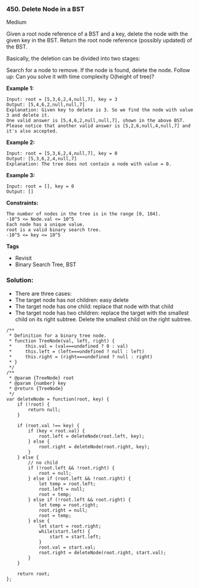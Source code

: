 ### 450. Delete Node in a BST
Medium

Given a root node reference of a BST and a key, delete the node with the given key in the BST. Return the root node reference (possibly updated) of the BST.

Basically, the deletion can be divided into two stages:

Search for a node to remove.
If the node is found, delete the node.
Follow up: Can you solve it with time complexity O(height of tree)? 

**Example 1:**
```
Input: root = [5,3,6,2,4,null,7], key = 3
Output: [5,4,6,2,null,null,7]
Explanation: Given key to delete is 3. So we find the node with value 3 and delete it.
One valid answer is [5,4,6,2,null,null,7], shown in the above BST.
Please notice that another valid answer is [5,2,6,null,4,null,7] and it's also accepted.
```

**Example 2:**
```
Input: root = [5,3,6,2,4,null,7], key = 0
Output: [5,3,6,2,4,null,7]
Explanation: The tree does not contain a node with value = 0.
```

**Example 3:**
```
Input: root = [], key = 0
Output: []
``` 

**Constraints:**
```
The number of nodes in the tree is in the range [0, 104].
-10^5 <= Node.val <= 10^5
Each node has a unique value.
root is a valid binary search tree.
-10^5 <= key <= 10^5
```

**Tags**
- Revisit
- Binary Search Tree, BST

### Solution:
- There are three cases:
- The target node has not children: easy delete
- The target node has one child: replace that node with that child
- The target node has two children: replace the target with the smallest child on its right subtree. Delete the smallest child on the right subtree.

```
/**
 * Definition for a binary tree node.
 * function TreeNode(val, left, right) {
 *     this.val = (val===undefined ? 0 : val)
 *     this.left = (left===undefined ? null : left)
 *     this.right = (right===undefined ? null : right)
 * }
 */
/**
 * @param {TreeNode} root
 * @param {number} key
 * @return {TreeNode}
 */
var deleteNode = function(root, key) {
    if (!root) {
        return null;
    }
    
    if (root.val !== key) {
        if (key < root.val) {
            root.left = deleteNode(root.left, key);
        } else {
            root.right = deleteNode(root.right, key);
        }
    } else {
        // no child
        if (!root.left && !root.right) {
            root = null;
        } else if (root.left && !root.right) {
            let temp = root.left;
            root.left = null;
            root = temp;
        } else if (!root.left && root.right) {
            let temp = root.right;
            root.right = null;
            root = temp;
        } else {
            let start = root.right;
            while(start.left) {
                start = start.left;
            }
            root.val = start.val;
            root.right = deleteNode(root.right, start.val);
        }
    }
    
    return root;
};
```
